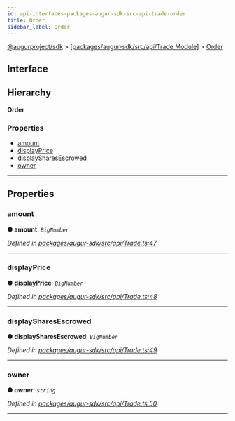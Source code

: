 ```yaml
---
id: api-interfaces-packages-augur-sdk-src-api-trade-order
title: Order
sidebar_label: Order
---
```


[@augurproject/sdk](api-readme.md) > [[packages/augur-sdk/src/api/Trade Module]](api-modules-packages-augur-sdk-src-api-trade-module.md) > [Order](api-interfaces-packages-augur-sdk-src-api-trade-order.md)

## Interface

## Hierarchy

**Order**

### Properties

* [amount](api-interfaces-packages-augur-sdk-src-api-trade-order.md#amount)
* [displayPrice](api-interfaces-packages-augur-sdk-src-api-trade-order.md#displayprice)
* [displaySharesEscrowed](api-interfaces-packages-augur-sdk-src-api-trade-order.md#displaysharesescrowed)
* [owner](api-interfaces-packages-augur-sdk-src-api-trade-order.md#owner)

---

## Properties

<a id="amount"></a>

###  amount

**● amount**: *`BigNumber`*

*Defined in [packages/augur-sdk/src/api/Trade.ts:47](https://github.com/AugurProject/augur/blob/b4365d6894/packages/augur-sdk/src/api/Trade.ts#L47)*

___
<a id="displayprice"></a>

###  displayPrice

**● displayPrice**: *`BigNumber`*

*Defined in [packages/augur-sdk/src/api/Trade.ts:48](https://github.com/AugurProject/augur/blob/b4365d6894/packages/augur-sdk/src/api/Trade.ts#L48)*

___
<a id="displaysharesescrowed"></a>

###  displaySharesEscrowed

**● displaySharesEscrowed**: *`BigNumber`*

*Defined in [packages/augur-sdk/src/api/Trade.ts:49](https://github.com/AugurProject/augur/blob/b4365d6894/packages/augur-sdk/src/api/Trade.ts#L49)*

___
<a id="owner"></a>

###  owner

**● owner**: *`string`*

*Defined in [packages/augur-sdk/src/api/Trade.ts:50](https://github.com/AugurProject/augur/blob/b4365d6894/packages/augur-sdk/src/api/Trade.ts#L50)*

___

